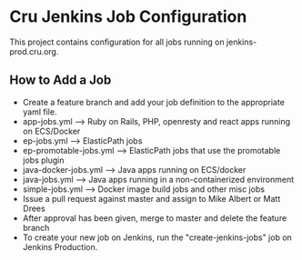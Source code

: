 Cru Jenkins Job Configuration
=============================

This project contains configuration for all jobs running on jenkins-prod.cru.org.

How to Add a Job
----------------
* Create a feature branch and add your job definition to the appropriate yaml file.
 * app-jobs.yml --> Ruby on Rails, PHP, openresty and react apps running on ECS/Docker
 * ep-jobs.yml --> ElasticPath jobs
 * ep-promotable-jobs.yml --> ElasticPath jobs that use the promotable jobs plugin
 * java-docker-jobs.yml --> Java apps running on ECS/docker
 * java-jobs.yml --> Java apps running in a non-containerized environment
 * simple-jobs.yml --> Docker image build jobs and other misc jobs
* Issue a pull request against master and assign to Mike Albert or Matt Drees
* After approval has been given, merge to master and delete the feature branch
* To create your new job on Jenkins, run the "create-jenkins-jobs" job on Jenkins Production.
